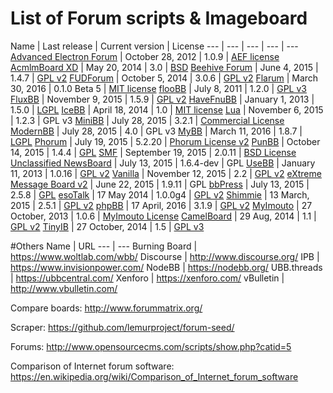 # List of Forum scripts & Imageboard

Name | Last release | Current version | License
--- | --- | --- | --- | ---
[Advanced Electron Forum](http://www.anelectron.com/) | October 28, 2012 | 1.0.9 | [AEF license](http://www.anelectron.com/about.php?page=license)
[AcmlmBoard XD](https://github.com/ABXD/ABXD) | May 20, 2014 | 3.0  | [BSD](https://raw.githubusercontent.com/ABXD/ABXD/master/LICENSE.md)
[Beehive Forum](http://www.beehiveforum.co.uk/) | June 4, 2015 | 1.4.7 | [GPL v2](https://raw.githubusercontent.com/BeehiveForum/BeehiveForum/master/COPYING)
[FUDForum](http://fudforum.org/) | October 5, 2014 | 3.0.6 | [GPL v2](http://www.gnu.org/licenses/gpl-2.0.html)
[Flarum](http://flarum.org/) | March 30, 2016 | 0.1.0 Beta 5 | [MIT license](https://raw.githubusercontent.com/flarum/flarum/master/LICENSE)
[flooBB](https://github.com/rosslagerwall/floobb) | July 8, 2011 | 1.2.0 | [GPL v3](https://raw.githubusercontent.com/rosslagerwall/floobb/master/COPYING)
[FluxBB](http://fluxbb.org/) | November 9, 2015 | 1.5.9 | [GPL v2](http://www.gnu.org/licenses/gpl-2.0.html)
[HaveFnuBB](https://github.com/havefnubb/havefnubb) | January 1, 2013 | 1.5.0 | [LGPL](http://www.gnu.org/licenses/lgpl.html)
[IceBB](https://github.com/icebb/IceBB) | April 18, 2014 | 1.0 | [MIT license](https://raw.githubusercontent.com/icebb/IceBB/master/LICENSE)
[Lua](http://getluna.org/) | November 6, 2015 | 1.2.3 | GPL v3
[MiniBB](http://modernbb.be/) | July 28, 2015 | 3.2.1 | [Commercial License](http://www.minibb.com/commercial_license.html)
[ModernBB](http://modernbb.be/) | July 28, 2015 | 4.0 | GPL v3
[MyBB](http://www.mybb.com/) | March 11, 2016 | 1.8.7 | [LGPL](http://www.gnu.org/licenses/lgpl-3.0.html)
[Phorum](http://www.phorum.org/) | July 19, 2015 | 5.2.20 | [Phorum License v2](http://www.phorum.org/license.txt)
[PunBB](http://punbb.informer.com/) | October 14, 2015 | 1.4.4 | [GPL](http://www.gnu.org/copyleft/gpl.html)
[SMF](http://www.simplemachines.org/) | September 19, 2015 | 2.0.11 | [BSD License](http://www.simplemachines.org/about/smf/license.php)
[Unclassified NewsBoard](http://newsboard.unclassified.de/) | July 13, 2015 | 1.6.4-dev | GPL
[UseBB](http://www.usebb.net/) | January 11, 2013 | 1.0.16 | [GPL v2](http://www.gnu.org/licenses/old-licenses/gpl-2.0.html)
[Vanilla](http://vanillaforums.org/) | November 12, 2015 | 2.2 | [GPL v2](http://www.gnu.org/licenses/gpl-2.0.html)
[eXtreme Message Board v2](http://xmbforum2.com/) | June 22, 2015 | 1.9.11 | GPL
[bbPress](https://bbpress.org/) | July 13, 2015 | 2.5.8 | [GPL](https://bbpress.org/about/gpl/)
[esoTalk](http://esotalk.org/) | 17 May 2014 | 1.0.0g4 | [GPL v2](https://raw.githubusercontent.com/esotalk/esoTalk/develop/LICENSE.txt)
[Shimmie](https://github.com/shish/shimmie2) | 13 March, 2015 | 2.5.1 | [GPL v2](http://www.gnu.org/licenses/gpl-2.0.html)
[phpBB](https://www.phpbb.com/) | 17 April, 2016 | 3.1.9 | [GPL v2](https://www.phpbb.com/downloads/license/)
[MyImouto](https://github.com/myimouto/myimouto) | 27 October, 2013 | 1.0.6 | [MyImouto License](https://raw.githubusercontent.com/myimouto/myimouto/master/LICENSE)
[CamelBoard](https://github.com/WinterVein/CamelBoard/) | 29 Aug, 2014 | 1.1 | [GPL v2](http://www.gnu.org/licenses/gpl-2.0.html)
[TinyIB](https://github.com/tslocum/TinyIB) | 27 October, 2014 | 1.5 | [GPL v3](https://raw.githubusercontent.com/tslocum/TinyIB/master/LICENSE)

#Others
Name | URL
--- | ---
Burning Board | https://www.woltlab.com/wbb/
Discourse | http://www.discourse.org/
IPB | https://www.invisionpower.com/
NodeBB | https://nodebb.org/
UBB.threads | https://ubbcentral.com/
Xenforo | https://xenforo.com/
vBulletin | http://www.vbulletin.com/



Compare boards: http://www.forummatrix.org/

Scraper: https://github.com/lemurproject/forum-seed/

Forums: http://www.opensourcecms.com/scripts/show.php?catid=5

Comparison of Internet forum software: https://en.wikipedia.org/wiki/Comparison_of_Internet_forum_software
